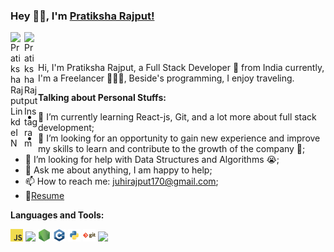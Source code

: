 ### Hey 👋🏽, I'm [Pratiksha Rajput!](https://github.com/juhi0710) 

<a href="https://www.linkedin.com/in/pratiksha-rajput-40b5371bb/">
  <img align="left" alt="Pratiksha Rajput LinkdeIN" width="22px" src="https://cdn.jsdelivr.net/npm/simple-icons@v3/icons/linkedin.svg" />
</a>
<a href="https://www.instagram.com/juhirajput07/">
  <img align="left" alt="PratikshaRajput Instagram" width="22px" src="https://cdn.jsdelivr.net/npm/simple-icons@v3/icons/instagram.svg" />
</a>
<br />
<br />

Hi, I'm Pratiksha Rajput, a Full Stack Developer 🚀 from India currently, I'm a Freelancer 👨🏽‍💻, Beside's programming, I enjoy traveling.
  
**Talking about Personal Stuffs:**

- 🌱 I’m currently learning React-js, Git, and a lot more about full stack development; 
- 👯 I’m looking for an opportunity to gain new experience and improve my skills to learn and contribute to the growth of the company 🤝;
- 🤔 I’m looking for help with Data Structures and Algorithms 😭;
- 💬 Ask me about anything, I am happy to help;
- 📫 How to reach me: juhirajput170@gmail.com;
- 📝[Resume](file:///C:/Users/FJ/Downloads/my_resume%20(2)%20(2).pdf)

**Languages and Tools:**  

<code><img height="20" src="https://raw.githubusercontent.com/github/explore/80688e429a7d4ef2fca1e82350fe8e3517d3494d/topics/javascript/javascript.png"></code>
<code><img height="20" src="https://upload.wikimedia.org/wikipedia/commons/thumb/1/10/CSS3_and_HTML5_logos_and_wordmarks.svg/791px-CSS3_and_HTML5_logos_and_wordmarks.svg.png"></code>
<code><img height="20" src="https://raw.githubusercontent.com/github/explore/80688e429a7d4ef2fca1e82350fe8e3517d3494d/topics/nodejs/nodejs.png"></code>
<code><img height="20" src="https://raw.githubusercontent.com/github/explore/80688e429a7d4ef2fca1e82350fe8e3517d3494d/topics/cpp/cpp.png"></code>
<code><img height="20" src="https://raw.githubusercontent.com/github/explore/80688e429a7d4ef2fca1e82350fe8e3517d3494d/topics/python/python.png"></code>
<code><img height="20" src="https://raw.githubusercontent.com/github/explore/80688e429a7d4ef2fca1e82350fe8e3517d3494d/topics/git/git.png"></code>
<code><img height="20" src="https://www.google.com/url?sa=i&url=https%3A%2F%2Fwww.howtogeek.com%2F439038%2Fhow-to-insert-a-picture-or-other-object-in-microsoft-office%2F&psig=AOvVaw0tAZZ50E9flWI170bD45Jf&ust=1646593133865000&source=images&cd=vfe&ved=0CAsQjRxqFwoTCNDl7cnTr_YCFQAAAAAdAAAAABAD"></code>


